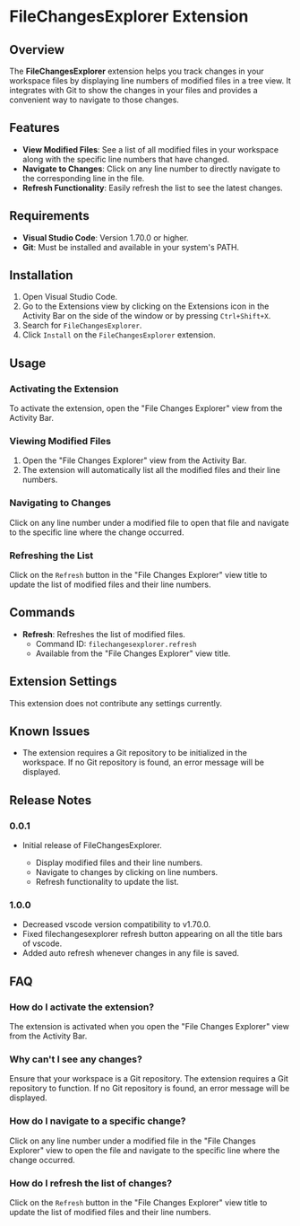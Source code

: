 # FileChangesExplorer Extension

## Overview

The **FileChangesExplorer** extension helps you track changes in your workspace files by displaying line numbers of modified files in a tree view. It integrates with Git to show the changes in your files and provides a convenient way to navigate to those changes.

## Features

- **View Modified Files**: See a list of all modified files in your workspace along with the specific line numbers that have changed.
- **Navigate to Changes**: Click on any line number to directly navigate to the corresponding line in the file.
- **Refresh Functionality**: Easily refresh the list to see the latest changes.

## Requirements

- **Visual Studio Code**: Version 1.70.0 or higher.
- **Git**: Must be installed and available in your system's PATH.

## Installation

1. Open Visual Studio Code.
2. Go to the Extensions view by clicking on the Extensions icon in the Activity Bar on the side of the window or by pressing `Ctrl+Shift+X`.
3. Search for `FileChangesExplorer`.
4. Click `Install` on the `FileChangesExplorer` extension.

## Usage

### Activating the Extension

To activate the extension, open the "File Changes Explorer" view from the Activity Bar.

### Viewing Modified Files

1. Open the "File Changes Explorer" view from the Activity Bar.
2. The extension will automatically list all the modified files and their line numbers.

### Navigating to Changes

Click on any line number under a modified file to open that file and navigate to the specific line where the change occurred.

### Refreshing the List

Click on the `Refresh` button in the "File Changes Explorer" view title to update the list of modified files and their line numbers.

## Commands

- **Refresh**: Refreshes the list of modified files.
  - Command ID: `filechangesexplorer.refresh`
  - Available from the "File Changes Explorer" view title.

## Extension Settings

This extension does not contribute any settings currently.

## Known Issues

- The extension requires a Git repository to be initialized in the workspace. If no Git repository is found, an error message will be displayed.

## Release Notes

### 0.0.1

- Initial release of FileChangesExplorer.

  - Display modified files and their line numbers.
  - Navigate to changes by clicking on line numbers.
  - Refresh functionality to update the list.

### 1.0.0

- Decreased vscode version compatibility to v1.70.0.
- Fixed filechangesexplorer refresh button appearing on all the title bars of vscode.
- Added auto refresh whenever changes in any file is saved.

## FAQ

### How do I activate the extension?

The extension is activated when you open the "File Changes Explorer" view from the Activity Bar.

### Why can't I see any changes?

Ensure that your workspace is a Git repository. The extension requires a Git repository to function. If no Git repository is found, an error message will be displayed.

### How do I navigate to a specific change?

Click on any line number under a modified file in the "File Changes Explorer" view to open the file and navigate to the specific line where the change occurred.

### How do I refresh the list of changes?

Click on the `Refresh` button in the "File Changes Explorer" view title to update the list of modified files and their line numbers.
